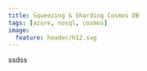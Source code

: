 ```yaml
---
title: Squeezing & Sharding Cosmos DB
tags: [azure, nosql, cosmos]
image:
  feature: header/h12.svg
---
```

ssdss

<!--more-->

